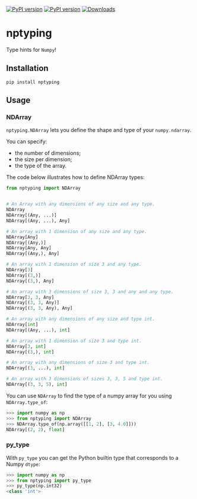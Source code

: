 [![PyPI version](https://img.shields.io/pypi/pyversions/nptyping.svg)](https://img.shields.io/pypi/pyversions/nptyping.svg)
[![PyPI version](https://badge.fury.io/py/nptyping.svg)](https://badge.fury.io/py/nptyping)
[![Downloads](https://pepy.tech/badge/nptyping/month)](https://pepy.tech/project/nptyping/month)

# nptyping

Type hints for `Numpy`!

## Installation

```
pip install nptyping
```

## Usage

### NDArray

`nptyping.NDArray` lets you define the shape and type of your `numpy.ndarray`.

You can specify:
  * the number of dimensions;
  * the size per dimension;
  * the type of the array.

The code below illustrates how to define NDArray types:

```python
from nptyping import NDArray


# An Array with any dimensions of any size and any type.
NDArray
NDArray[(Any, ...)]
NDArray[(Any, ...), Any]

# An array with 1 dimension of any size and any type.
NDArray[Any]
NDArray[(Any,)]
NDArray[Any, Any]
NDArray[(Any,), Any]

# An array with 1 dimension of size 3 and any type.
NDArray[3]
NDArray[(3,)]
NDArray[(3,), Any]

# An array with 3 dimensions of size 3, 3 and any and any type.
NDArray[3, 3, Any]
NDArray[(3, 3, Any)]
NDArray[(3, 3, Any), Any]

# An array with any dimensions of any size and type int.
NDArray[int]
NDArray[(Any, ...), int]

# An array with 1 dimension of size 3 and type int.
NDArray[3, int]
NDArray[(3,), int]

# An array with any dimensions of size 3 and type int.
NDArray[(3, ...), int]

# An array with 3 dimensions of sizes 3, 3, 5 and type int.
NDArray[(3, 3, 5), int]
```

You can use `NDArray` to find the type of a numpy array for you using `NDArray.type_of`:

```python
>>> import numpy as np
>>> from nptyping import NDArray
>>> NDArray.type_of(np.array([[1, 2], [3, 4.0]]))
NDArray[(2, 2), float]
```

### py_type
With `py_type` you can get the Python builtin type that corresponds to a Numpy `dtype`:

```python
>>> import numpy as np
>>> from nptyping import py_type
>>> py_type(np.int32)
<class 'int'>
```
